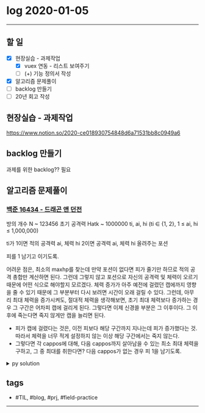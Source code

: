 # log 2020-01-05

--------------------------

## 할 일

- [x] 현장실습 - 과제작업
  - [x] vuex 연동 - 리스트 보여주기
  - [ ] (+) 기능 정의서 작성
- [x] 알고리즘 문제풀이
- [ ] backlog 만들기
- [ ] 20년 회고 작성

## 현장실습 - 과제작업

https://www.notion.so/2020-ce018930754848d6a71531bb8c0949a6

## backlog 만들기

과제를 위한 backlog?? 필요


## 알고리즘 문제풀이

### [백준 16434 - 드래곤 앤 던전](https://www.acmicpc.net/problem/16434)

방의 개수 N ~ 123456
초기 공격력 Hatk ~ 1000000
 ti, ai, hi (ti ∈ {1, 2}, 1 ≤ ai, hi  ≤ 1,000,000) 

ti가 1이면 적의 공격력 ai, 체력 hi
2이면 공격력 ai, 체력 hi 올려주는 포션

피를 1 남기고 이기도록.

어려운 점은, 최소의 maxhp를 찾는데 만약 포션이 없다면 피가 줄기만 하므로 적의 공격 총합만 계산하면 된다. 그런데 그렇지 않고 포션으로 자신의 공격력 및 체력이 오르기 때문에 어떤 식으로 해야할지 모르겠다. 체력 증가가 아주 예전에 걸렸던 캡에까지 영향을 줄 수 있기 때문에 그 부분부터 다시 보려면 시간이 오래 걸릴 수 있다. 그런데, 아무리 최대 체력을 증가시켜도, 절대적 체력을 생각해보면, 초기 최대 체력보다 증가하는 경우 그 구간은 어차피 캡에 걸리게 된다. 그렇다면 이제 신경쓸 부분은 그 이후이다. 그 이후에 죽는다면 죽지 않게만 캡을 늘리면 된다.

- 피가 캡에 걸렸다는 것은, 이전 피보다 해당 구간까지 지나는데 피가 증가했다는 것. 따라서 체력을 너무 적게 설정하지 않는 이상 해당 구간에서는 죽지 않는다. 
- 그렇다면 각 cappos에 대해, 다음 cappos까지 살아남을 수 있는 최소 최대 체력을 구하고, 그 중 최대를 취한다면? 다음 cappos가 없는 경우 피 1을 남기도록. 

<details><summary markdown="span">py solution</summary>

결국 풀었다. 피를 무한이라 생각하고 최소값이 최대값과 비교하여 얼마나 떨어졌는지 알면 끝이었다.

```py

def solve():
    import math
    # it('start')
    n, atk = ria()
    cur = 1000000000000
    maxv = cur
    lastcappos = -1
    minv = cur
    for i in range(n):
        t, a, h = ria()
        if(t == 1):
            turns = math.ceil(h/atk)
            hits = turns-1
            cur -= hits*a
            it(a, h, turns)
            minv = min(minv, cur)
        else:
            it(a, h)
            cur += h
            if(cur > maxv):
                cur = maxv
            atk += a
    it(maxv - minv + 1)

    # WRONG:

    # for i in range(n):
    #     t, a, h = ria()
    #     # it(t, a, h)
    #     # it('turn start. ', i, myhp, atk, t, a, h)
    #     if(t == 1):
    #         it('myhp', myhp)
    #         turns = math.ceil(h/atk)
    #         deathTurns = math.ceil(myhp/a)
    #         it('turns', turns)
    #         it('death', deathTurns)
    #         if(deathTurns < turns):
    #             myhp += (turns-deathTurns)*a
    #             hmax += (turns-deathTurns)*a
    #             deathTurns = math.ceil(myhp/a)
    #             it('newdeath', deathTurns)

    #             myhp = myhp - a*(deathTurns-1)
    #             it('left', myhp)
    #             if(myhp <= 0):
    #                 hmax += 1-myhp
    #                 myhp = 1
    #         else:
    #             myhp = myhp - a*(turns-1)
    #             it('left', myhp)
    #             if(myhp <= 0):
    #                 hmax += 1-myhp
    #                 myhp = 1
    #     else:
    #         myhp += h
    #         if(myhp > hmax):
    #             myhp = hmax
    #             lastcappos = i
    #         atk += a
    #         pass
    #     # it('turn end. ', i, myhp, atk)
    #     pass
    print(int(maxv-minv+1))
    pass

```

</details>

## tags
- \#TIL, \#blog, \#prj, \#field-practice

--------------------------

